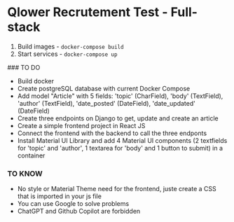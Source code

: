 # Qlower Recrutement Test - Full-stack

1. Build images - `docker-compose build`
1. Start services - `docker-compose up`


### TO DO

- Build docker
- Create postgreSQL database with current Docker Compose
- Add model "Article" with 5 fields: 'topic' (CharField), 'body' (TextField), 'author' (TextField), 'date_posted' (DateField), 'date_updated' (DateField)
- Create three endpoints on Django to get, update and create an article
- Create a simple frontend project in React JS
- Connect the frontend with the backend to call the three endponts
- Install Material UI Library and add 4 Material UI components (2 textfields for 'topic' and 'author', 1 textarea for 'body' and 1 button to submit) in a container


### TO KNOW

- No style or Material Theme need for the frontend, juste create a CSS that is imported in your js file
- You can use Google to solve problems
- ChatGPT and Github Copilot are forbidden